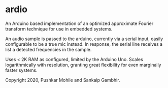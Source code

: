 # ardio

An Arduino based implementation of an optimized approximate Fourier transform technique for use in embedded systems.

An audio sample is passed to the arduino, currently via a serial input, easily configurable to be a true mic instead. 
In response, the serial line receives a list a detected frequencies in the sample.

Uses < 2K RAM as configured, limited by the Arduino Uno. Scales logarithmically with resolution, granting great flexibility for 
even marginally faster systems.

Copyright 2020, Pushkar Mohile and Sankalp Gambhir.
